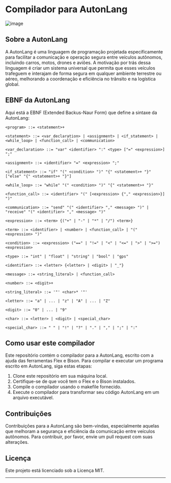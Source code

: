 # Compilador para AutonLang

![image](https://github.com/felipe-lazzaron/autonlang/assets/78042819/44f2b35b-c9d5-45e6-8ea8-ed2ea3967c71)

## Sobre a AutonLang

A AutonLang é uma linguagem de programação projetada especificamente para facilitar a comunicação e operação segura entre veículos autônomos, incluindo carros, motos, drones e aviões. A motivação por trás dessa linguagem é criar um sistema universal que permita que esses veículos trafeguem e interajam de forma segura em qualquer ambiente terrestre ou aéreo, melhorando a coordenação e eficiência no trânsito e na logística global.

## EBNF da AutonLang

Aqui está a EBNF (Extended Backus-Naur Form) que define a sintaxe da AutonLang:

```ebnf
<program> ::= <statement>+

<statement> ::= <var_declaration> | <assignment> | <if_statement> | <while_loop> | <function_call> | <communication>

<var_declaration> ::= "var" <identifier> ":" <type> ["=" <expression>] ";"

<assignment> ::= <identifier> "=" <expression> ";"

<if_statement> ::= "if" "(" <condition> ")" "{" <statement>+ "}" ["else" "{" <statement>+ "}"]

<while_loop> ::= "while" "(" <condition> ")" "{" <statement>+ "}"

<function_call> ::= <identifier> "(" [<expression> {"," <expression>}] ")"

<communication> ::= "send" "(" <identifier> "," <message> ")" | "receive" "(" <identifier> "," <message> ")"

<expression> ::= <term> {("+" | "-" | "*" | "/") <term>}

<term> ::= <identifier> | <number> | <function_call> | "(" <expression> ")"

<condition> ::= <expression> ("==" | "!=" | "<" | "<=" | ">" | ">=") <expression>

<type> ::= "int" | "float" | "string" | "bool" | "gps"

<identifier> ::= <letter> {<letter> | <digit> | "_"}

<message> ::= <string_literal> | <function_call>

<number> ::= <digit>+

<string_literal> ::= '"' <char>* '"'

<letter> ::= "a" | ... | "z" | "A" | ... | "Z"

<digit> ::= "0" | ... | "9"

<char> ::= <letter> | <digit> | <special_char>

<special_char> ::= " " | "!" | "?" | "." | "," | ";" | ":"
```

## Como usar este compilador

Este repositório contém o compilador para a AutonLang, escrito com a ajuda das ferramentas Flex e Bison. Para compilar e executar um programa escrito em AutonLang, siga estas etapas:

1. Clone este repositório em sua máquina local.
2. Certifique-se de que você tem o Flex e o Bison instalados.
3. Compile o compilador usando o makefile fornecido.
4. Execute o compilador para transformar seu código AutonLang em um arquivo executável.

## Contribuições

Contribuições para a AutonLang são bem-vindas, especialmente aquelas que melhoram a segurança e eficiência da comunicação entre veículos autônomos. Para contribuir, por favor, envie um pull request com suas alterações.

## Licença

Este projeto está licenciado sob a Licença MIT.

---
